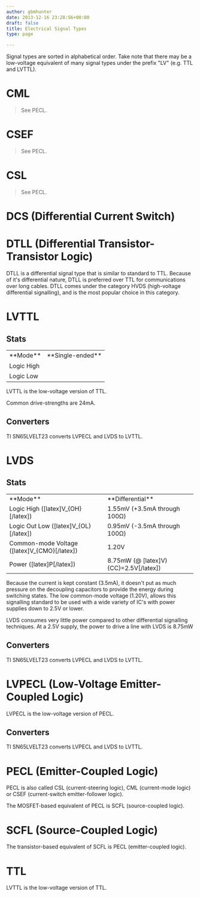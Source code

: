 ```yaml
---
author: gbmhunter
date: 2013-12-16 23:28:56+00:00
draft: false
title: Electrical Signal Types
type: page

---
```


Signal types are sorted in alphabetical order. Take note that there may be a low-voltage equivalent of many signal types under the prefix "LV" (e.g. TTL and LVTTL).

# CML

> See PECL.

# CSEF

> See PECL.

# CSL

> See PECL.

# DCS (Differential Current Switch)

# DTLL (Differential Transistor-Transistor Logic)

DTLL is a differential signal type that is similar to standard to TTL. Because of it's differential nature, DTLL is preferred over TTL for communications over long cables. DTLL comes under the category HVDS (high-voltage differential signalling), and is the most popular choice in this category.

# LVTTL

## Stats

<table style="width: 500px;" border="0" >
<tbody >
<tr style="height: 28px;" >
<td style="height: 28px;" >**Mode**
</td>
<td style="height: 28px;" >**Single-ended**
</td>
</tr>
<tr style="height: 28px;" >
<td style="height: 28px;" >Logic High
</td>
<td style="height: 28px;" >
</td>
</tr>
<tr style="height: 28px;" >
<td style="height: 28px;" >Logic Low
</td>
<td style="height: 28px;" >
</td>
</tr>
</tbody>
</table>


LVTTL is the low-voltage version of TTL.

Common drive-strengths are 24mA.

## Converters

TI SN65LVELT23 converts LVPECL and LVDS to LVTTL.

# LVDS

## Stats

<table style="width: 500px;" border="0" >
<tbody >
<tr >
<td >**Mode**
</td>

<td >**Differential**
</td>
</tr>
<tr>

<td >Logic High ([latex]V_{OH}[/latex])
</td>

<td >1.55mV (+3.5mA through 100Ω)
</td>
</tr>
<tr >

<td >Logic Out Low ([latex]V_{OL}[/latex])
</td>

<td >0.95mV (-3.5mA through 100Ω)
</td>
</tr>
<tr >

<td >Common-mode Voltage ([latex]V_{CMO}[/latex])
</td>

<td >1.20V
</td>
</tr>
<tr >

<td >Power ([latex]P[/latex])
</td>

<td >8.75mW (@ [latex]V){CC}=2.5V[/latex])
</td>
</tr>
</tbody>
</table>


Because the current is kept constant (3.5mA), it doesn't put as much pressure on the decoupling capacitors to provide the energy during switching states. The low common-mode voltage (1.20V), allows this signalling standard to be used with a wide variety of IC's with power supplies down to 2.5V or lower.




LVDS consumes very little power compared to other differential signalling techniques. At a 2.5V supply, the power to drive a line with LVDS is 8.75mW




## Converters




TI SN65LVELT23 converts LVPECL and LVDS to LVTTL.




# LVPECL (Low-Voltage Emitter-Coupled Logic)




LVPECL is the low-voltage version of PECL.




## Converters




TI SN65LVELT23 converts LVPECL and LVDS to LVTTL.




# PECL (Emitter-Coupled Logic)




PECL is also called CSL (current-steering logic), CML (current-mode logic) or CSEF (current-switch emitter-follower logic).




The MOSFET-based equivalent of PECL is SCFL (source-coupled logic).




# SCFL (Source-Coupled Logic)




The transistor-based equivalent of SCFL is PECL (emitter-coupled logic).




# TTL




LVTTL is the low-voltage version of TTL.
